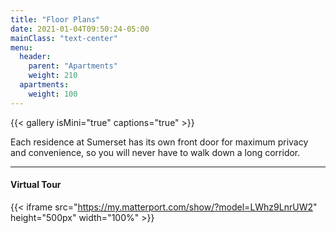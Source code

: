 ```yaml
---
title: "Floor Plans"
date: 2021-01-04T09:50:24-05:00
mainClass: "text-center"
menu:
  header:
    parent: "Apartments"
    weight: 210
  apartments:
    weight: 100
---
```


{{< gallery isMini="true" captions="true" >}}

Each residence at Sumerset has its own front door for maximum privacy and
convenience, so you will never have to walk down a long corridor.

***

#### Virtual Tour
{{< iframe src="https://my.matterport.com/show/?model=LWhz9LnrUW2" height="500px" width="100%" >}}
